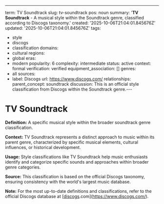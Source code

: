 ---
term: TV Soundtrack
slug: tv-soundtrack
pos: noun
summary: '**TV Soundtrack** - A musical style within the Soundtrack genre, classified
  according to Discogs taxonomy.'
created: '2025-10-06T21:04:01.845676Z'
updated: '2025-10-06T21:04:01.845676Z'
tags:
- style
- discogs
- classification
domains:
- cultural
regions:
- global
eras:
- modern
popularity: 6
complexity: intermediate
status: active
context: formal
verification: verified
equipment_association: []
genres:
- all
sources:
- label: Discogs
  url: https://www.discogs.com/
relationships:
  parent_concept: soundtrack
discussion: This is an official style classification from Discogs within the Soundtrack
  genre.---

# TV Soundtrack

**Definition:** A specific musical style within the broader soundtrack genre classification.

**Context:** TV Soundtrack represents a distinct approach to music within its parent genre, characterized by specific musical elements, cultural influences, or historical development.

**Usage:** Style classifications like TV Soundtrack help music enthusiasts identify and categorize specific sounds and approaches within broader genre categories.

**Source:** This classification is based on the official Discogs taxonomy, ensuring consistency with the world's largest music database.

**Note:** For the most up-to-date definitions and classifications, refer to the official Discogs database at [[discogs](../d/discogs.md).com](https://www.discogs.com/).